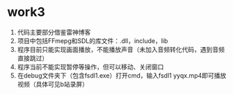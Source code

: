 # work3
1. 代码主要部分借鉴雷神博客
2. 项目中包括FFmepg和SDL的库文件：.dll，include，lib
3. 程序目前只能实现画面播放，不能播放声音（未加入音频转化代码，遇到音频直接跳过）
4. 程序当前不能实现暂停等操作，但可以移动、关闭窗口
5. 在debug文件夹下（包含fsdl1.exe）打开cmd，输入fsdl1 yyqx.mp4即可播放视频（具体可见b站录屏）
